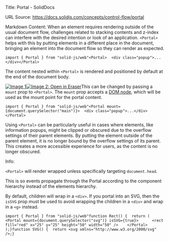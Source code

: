 Title: Portal - SolidDocs

URL Source: https://docs.solidjs.com/concepts/control-flow/portal

Markdown Content:
When an element requires rendering outside of the usual document flow, challenges related to stacking contents and z-index can interfere with the desired intention or look of an application. `<Portal>` helps with this by putting elements in a different place in the document, bringing an element into the document flow so they can render as expected.

```
import { Portal } from "solid-js/web"<Portal>  <div class="popup">...</div></Portal>
```

The content nested within `<Portal>` is rendered and positioned by default at the end of the document body.

[![Image 1](https://app.eraser.io/workspace/maDvFw5OryuPJOwSLyK9/preview?elements=IEPk0uiH2OC365hkpKf3wA&type=embed)![Image 2: Open in Eraser](https://firebasestorage.googleapis.com/v0/b/second-petal-295822.appspot.com/o/images%2Fgithub%2FOpen%20in%20Eraser.svg?alt=media&token=968381c8-a7e7-472a-8ed6-4a6626da5501)](https://app.eraser.io/workspace/maDvFw5OryuPJOwSLyK9?elements=IEPk0uiH2OC365hkpKf3wA&)This can be changed by passing a `mount` prop to `<Portal>`. The `mount` prop accepts a [DOM node](https://developer.mozilla.org/en-US/docs/Web/API/Node), which will be used as the mount point for the portal content.

```
import { Portal } from "solid-js/web"<Portal mount={document.querySelector("main")}>  <div class="popup">...</div></Portal>
```

Using `<Portal>` can be particularly useful in cases where elements, like information popups, might be clipped or obscured due to the overflow settings of their parent elements. By putting the element outside of the parent element, it is no longer bound by the overflow settings of its parent. This creates a more accessible experience for users, as the content is no longer obscured.

Info:

`<Portal>` will render wrapped unless specifically targeting `document.head`.

This is so events propagate through the Portal according to the component hierarchy instead of the elements hierarchy.

By default, children will wrap in a `<div>`. If you portal into an SVG, then the `isSVG` prop must be used to avoid wrapping the children in a `<div>` and wrap in a `<g>` instead.

```
import { Portal } from "solid-js/web"function Rect() {  return (    <Portal mount={document.querySelector("svg")} isSVG={true}>      <rect fill="red" x="25" y="25" height="50" width="50" />    </Portal>  );}function SVG() {  return <svg xmlns="http://www.w3.org/2000/svg" />;}
```
